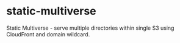 # static-multiverse
Static Multiverse - serve multiple directories within single S3 using CloudFront and domain wildcard.
